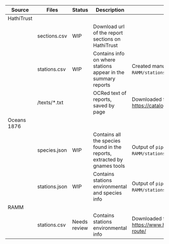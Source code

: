 | Source      | Files          | Status       | Description                                                              | Notes                                                                                          |
|-------------|----------------|--------------|--------------------------------------------------------------------------|------------------------------------------------------------------------------------------------|
| HathiTrust  |                |              |                                                                          |                                                                                                |
|             | sections.csv   | WIP          | Download url of the report sections on HathiTrust                        |                                                                                                |
|             | stations.csv   | WIP          | Contains info on where stations appear in the summary reports            | Created manually from RAMM station data (see `RAMM/stations.csv`)                              |
|             | \/texts/*.txt  |              | OCRed text of reports, saved by page                                     | Downloaded from https://catalog.hathitrust.org/Record/001473257                                |
| Oceans 1876 |                |              |                                                                          |                                                                                                |
|             | species.json   | WIP          | Contains all the species found in the reports, extracted by gnames tools | Output of `pipeline/update_stations.py` Uses `RAMM/stations.csv` and `HathiTrust/stations.csv` |
|             | stations.json  | WIP          | Contains stations environmental and species info                         | Output of `pipeline/update_stations.py` Uses `RAMM/stations.csv` and `HathiTrust/stations.csv` |
| RAMM        |                |              |                                                                          |                                                                                                |
|             | stations.csv   | Needs review | Contains stations environmental info                                     | Downloaded from https://www.hmschallenger.net/the-voyage/the-route/                            |